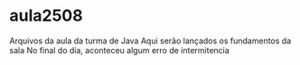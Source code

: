 # aula2508
Arquivos da aula da turma de Java
Aqui serão lançados os fundamentos da sala
No final do dia, aconteceu algum erro de intermitencia
